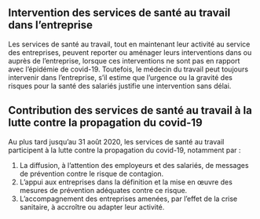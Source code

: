 ## Intervention des services de santé au travail dans l’entreprise

Les services de santé au travail, tout en maintenant leur activité au service des entreprises, peuvent reporter ou aménager leurs interventions dans ou auprès de l’entreprise, lorsque ces interventions ne sont pas en rapport avec l’épidémie de covid-19. Toutefois, le médecin du travail peut toujours intervenir dans l’entreprise, s’il estime que l’urgence ou la gravité des risques pour la santé des salariés justifie une intervention sans délai.

## Contribution des services de santé au travail à la lutte contre la propagation du covid-19

Au plus tard jusqu’au 31 août 2020, les services de santé au travail participent à la lutte contre la propagation du covid-19, notamment par&nbsp;:

1. La diffusion, à l’attention des employeurs et des salariés, de messages de prévention contre le risque de contagion.
2. L’appui aux entreprises dans la définition et la mise en œuvre des mesures de prévention adéquates contre ce risque.
3. L’accompagnement des entreprises amenées, par l’effet de la crise sanitaire, à accroître ou adapter leur activité.
